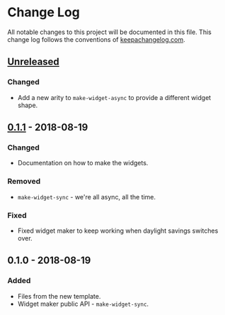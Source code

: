 # Change Log
All notable changes to this project will be documented in this file. This change log follows the conventions of [keepachangelog.com](http://keepachangelog.com/).

## [Unreleased]
### Changed
- Add a new arity to `make-widget-async` to provide a different widget shape.

## [0.1.1] - 2018-08-19
### Changed
- Documentation on how to make the widgets.

### Removed
- `make-widget-sync` - we're all async, all the time.

### Fixed
- Fixed widget maker to keep working when daylight savings switches over.

## 0.1.0 - 2018-08-19
### Added
- Files from the new template.
- Widget maker public API - `make-widget-sync`.

[Unreleased]: https://github.com/your-name/homedash/compare/0.1.1...HEAD
[0.1.1]: https://github.com/your-name/homedash/compare/0.1.0...0.1.1

